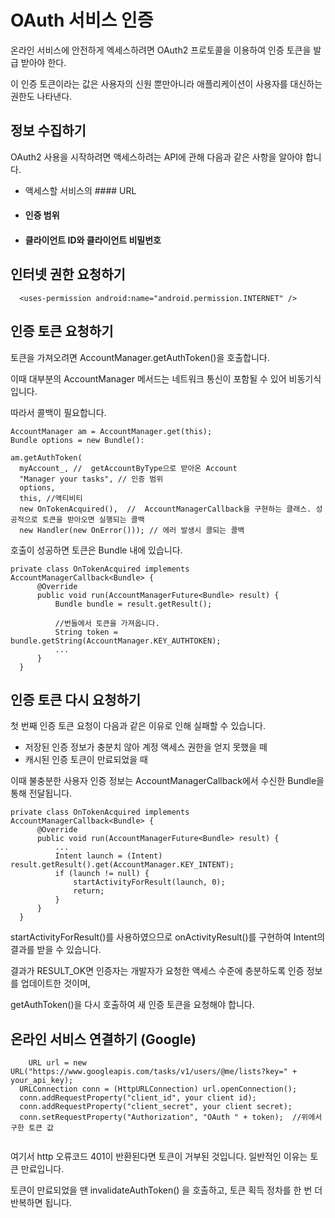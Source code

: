 # OAuth 서비스 인증
  
  온라인 서비스에 안전하게 엑세스하려면 OAuth2 프로토콜을 이용하여 인증 토큰을 발급 받아야 한다.
  
  이 인증 토큰이라는 값은 사용자의 신원 뿐만아니라 애플리케이션이 사용자를 대신하는 권한도 나타낸다.
  
  
## 정보 수집하기
  
  OAuth2  사용을 시작하려면 액세스하려는 API에 관해 다음과 같은 사항을 알아야 합니다.
  
  - 액세스할 서비스의 #### URL
  - #### 인증 범위
  - #### 클라이언트 ID와 클라이언트 비밀번호
  
  
## 인터넷 권한 요청하기
  
  ```
    <uses-permission android:name="android.permission.INTERNET" />
  ```
  
## 인증 토큰 요청하기
  
  토큰을 가져오려면 AccountManager.getAuthToken()을 호출합니다.
  
  이때 대부분의 AccountManager 메서드는 네트워크 통신이 포함될 수 있어 비동기식입니다.
  
  따라서 콜백이 필요합니다.
  
  ```
  AccountManager am = AccountManager.get(this);
  Bundle options = new Bundle():
  
  am.getAuthToken(
    myAccount_, //  getAccountByType으로 받아온 Account
    "Manager your tasks", // 인증 범위
    options,
    this, //액티비티
    new OnTokenAcquired(),  //  AccountManagerCallback을 구현하는 클래스. 성공적으로 토큰을 받아오면 실행되는 콜백
    new Handler(new OnError())); // 에러 발생시 콜되는 콜백
  
  ```
  
  호출이 성공하면 토큰은 Bundle 내에 있습니다.
  
  ```
  private class OnTokenAcquired implements AccountManagerCallback<Bundle> {
        @Override
        public void run(AccountManagerFuture<Bundle> result) {
            Bundle bundle = result.getResult();
            
            //번들에서 토큰을 가져옵니다.
            String token = bundle.getString(AccountManager.KEY_AUTHTOKEN);
            ...
        }
    }
  ```
  
  ## 인증 토큰 다시 요청하기
  
  첫 번째 인증 토큰 요청이 다음과 같은 이유로 인해 실패할 수 있습니다.
  
  - 저장된 인증 정보가 충분치 않아 계정 액세스 권한을 얻지 못했을 떼
  - 캐시된 인증 토큰이 만료되었을 때
  
  이때 불충분한 사용자 인증 정보는 AccountManagerCallback에서 수신한 Bundle을 통해 전달됩니다.
  
  ```
  private class OnTokenAcquired implements AccountManagerCallback<Bundle> {
        @Override
        public void run(AccountManagerFuture<Bundle> result) {
            ...
            Intent launch = (Intent) result.getResult().get(AccountManager.KEY_INTENT);
            if (launch != null) {
                startActivityForResult(launch, 0);
                return;
            }
        }
    }
  
  ```
  
  startActivityForResult()를 사용하였으므로 onActivityResult()를 구현하여 Intent의 결과를 받을 수 있습니다.
  
  결과가 RESULT_OK면 인증자는 개발자가 요청한 액세스 수준에 충분하도록 인증 정보를 업데이트한 것이며,
  
  getAuthToken()을 다시 호출하여 새 인증 토큰을 요청해야 합니다.
  
  
  ## 온라인 서비스 연결하기 (Google)
  
  ```
      URL url = new URL("https://www.googleapis.com/tasks/v1/users/@me/lists?key=" + your_api_key);
    URLConnection conn = (HttpURLConnection) url.openConnection();
    conn.addRequestProperty("client_id", your client id);
    conn.addRequestProperty("client_secret", your client secret);
    conn.setRequestProperty("Authorization", "OAuth " + token);  //위에서 구한 토큰 값
    
  ```
  
  여기서 http 오류코드 401이 반환된다면 토큰이 거부된 것입니다. 일반적인 이유는 토큰 만료입니다.
  
  토큰이 만료되었을 땐 invalidateAuthToken() 을 호출하고, 토큰 획득 정차를 한 번 더 반복하면 됩니다.
  
  
